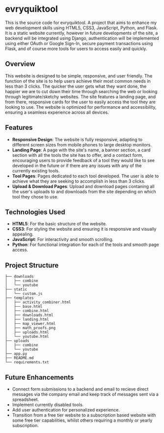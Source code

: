 # evryquiktool

This is the source code for evryquiktool. A project that aims to enhance my web development skills using HTML5, CSS3, JavaScript, Python, and Flask. It is a static website currently, however in future developments of the site, a backend will be integrated using Django, authentication will be implemented using either OAuth or Google Sign-In, secure payment transactions using Flask, and of course more tools for users to access easily and quickly.

## Overview

This website is designed to be simple, responsive, and user friendly. The function of the site is to help users achieve their most common needs in less than 3 clicks. The quicker the user gets what they want done, the happier we are to cut down their time through searching the web or looking through legitimate/sketchy websites. The site features a landing page, and from there, responsive cards for the user to easily access the tool they are looking to use. The website is optimized for performance and accessibility, ensuring a seamless experience across all devices.

## Features

- **Responsive Design**: The website is fully responsive, adapting to different screen sizes from mobile phones to large desktop monitors.
- **Landing Page**: A page with the site's name, a banner section, a card section with all the tools the site has to offer, and a contact form, encouraging users to provide feedback of a tool they would like to see developed in the future or if there are any issues with any of the currently existing tools. 
- **Tool Pages**: Pages dedicated to each tool developed. The user is able to achieve what they are seeking to accomplish in less than 3 clicks. 
- **Upload & Download Pages**: Upload and download pages contaning all the user's uploads to and downloads from the site depending on which tool they chose to use.

## Technologies Used

- **HTML5**: For the basic structure of the website.
- **CSS3**: For styling the website and ensuring it is responsive and visually appealing.
- **JavaScript**: For interactivity and smooth scrolling.
- **Python**: For functional integration for each of the tools and smooth page access. 

## Project Structure

```plaintext
├── downloads
│   ├── combine
│   └── youtube
├── static
│   └── custom.js
├── templates
│   ├── activity_combiner.html
│   ├── base.html
│   ├── combine.html
│   ├── downloads.html
│   ├── landing.html
│   ├── map_viewer.html
│   ├── math_proofs.png
│   ├── uploads.html
│   └── youtube.html
├── uploads
│   ├── combine
│   └── youtube
├── app.py
├── README.md
└── requirements.txt
```

## Future Enhancements
- Connect form submissions to a backend and email to recieve direct messages via the company email and keep track of messages sent via a spreadsheet.
- Implement currently disabled tools.
- Add user authentication for personalized experience.
- Transition from a free tier website to a subscription based website with some free tier capabilities, whilst others requiring a monthly or yearly subscription.
